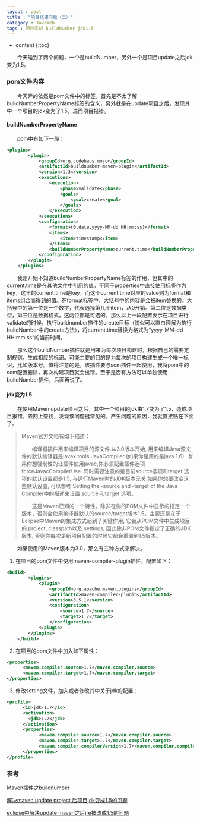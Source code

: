 ```yaml
---
layout : post
title : "项目搭建问题（二）"
category : JavaWeb
tags : 项目实战 buildNumber jdk1.5
---
```

* content
{:toc}

　　今天碰到了两个问题，一个是buildNumber，另外一个是项目update之后jdk变为1.5。




### pom文件内容

　　今天弄的依然是pom文件中的标签，首先是不太了解buildNumberPropertyName标签的含义，另外就是在update项目之后，发现其中一个项目的jdk变为了1.5，进而项目报错。

#### buildNumberPropertyName

　　pom中有如下一段：

```xml
<plugins>
		<plugin>
			<groupId>org.codehaus.mojo</groupId>
			<artifactId>buildnumber-maven-plugin</artifactId>
			<version>1.3</version> 
			<executions>
				<execution>
					<phase>validate</phase>
					<goals>
						<goal>create</goal>
					</goals>
				</execution>
			</executions>
			<configuration>
				<format>{0,date,yyyy-MM-dd HH:mm:ss}</format>
				<items>
					<item>timestamp</item>
				</items>
				<buildNumberPropertyName>current.time</buildNumberPropertyName>
			</configuration>
		</plugin>
	</plugins>
```

　　我刚开始不知道buildNumberPropertyName标签的作用，但其中的current.time是在其他文件中引用的值。不同于properties中直接使用标签作为key，这里的current.time是key，而这个current.time对应的value则为format和items组合而得到的值。在format标签中，大括号中的内容是会被item替换的。大括号中的第一位是一个数字，代表选择第几个item，从0开始。第二位是数据类型，第三位是数据格式，这两位都是可选的。那么以上一段配置表示在项目进行validate的时候，执行buildnumber插件的create目标（貌似可以直白理解为执行buildNumber中的create方法），将current.time替换为格式为“yyyy-MM-dd HH:mm:ss”的当前时间。

　　那么这个buildNumber插件就是用来为每次项目构建时，根据自己的需要定制规则，生成相应的标识。可能主要的目的是为每次的项目构建生成一个唯一标识，比如版本号。值得注意的是，该插件要与scm插件一起使用，我将pom中的scm配置删除，再次构建项目就会出错。至于是否有方法可以单独使用buildNumber插件，后面再说了。

#### jdk变为1.5

　　在使用Maven update项目之后，其中一个项目的jdk由1.7变为了1.5，造成项目报错。去网上查找，发现该问题挺常见的。产生问题的原因，我就直接贴在下面了。

> Maven官方文档有如下描述：
>
> 　　编译器插件用来编译项目的源文件.从3.0版本开始, 用来编译Java源文件的默认编译器是javax.tools.JavaCompiler (如果你是用的是java 1.6) . 如果你想强制性的让插件使用javac,你必须配置插件选项 forceJavacCompilerUse. 同时需要注意的是目前source选项和target 选项的默认设置都是1.5, 与运行Maven时的JDK版本无关.如果你想要改变这些默认设置, 可以参考 Setting the -source and -target of the Java Compiler中的描述来设置 source 和target 选项。
>
> 　　这是Maven已知的一个特性。除非在你的POM文件中显示的指定一个版本，否则会使用编译器默认的source/target版本1.5。主要还是在于Eclipse中Maven的集成方式起到了关键作用, 它会从POM文件中生成项目的.project,.classpath以及.settings, 因此除非POM文件指定了正确的JDK版本, 否则你每次更新项目配置的时候它都会重置到1.5版本。

　　如果使用的Maven版本为3.0，那么有三种方式来解决。

1. 在项目的pom文件中使用maven-compiler-plugin插件，配置如下：

```xml
<build>
		<plugins>
		    <plugin>
		        <groupId>org.apache.maven.plugins</groupId>
		        <artifactId>maven-compiler-plugin</artifactId>
		        <version>3.5.1</version>
		        <configuration>
		            <source>1.7</source>
		            <target>1.7</target>
		        </configuration>
		    </plugin>
		</plugins>
	</build>
```

2. 在项目的pom文件中加入如下属性：

```xml
<properties>  
      <maven.compiler.source>1.7</maven.compiler.source>  
      <maven.compiler.target>1.7</maven.compiler.target>
</properties>
```

3. 修改setting文件，加入或者修改其中关于jdk的配置：

```xml
<profile>
      <id>jdk-1.7</id>
      <activation>
        <jdk>1.7</jdk>
      </activation>
      <properties>
            <maven.compiler.source>1.7</maven.compiler.source>
            <maven.compiler.target>1.7</maven.compiler.target>
            <maven.compiler.compilerVersion>1.7</maven.compiler.compilerVersion>
      </properties>
</profile>
```

### 参考

[Maven插件之buildnumber](http://www.360doc.com/content/13/1028/17/9318309_324837708.shtml)

[解决maven update project 后项目jdk变成1.5的问题](http://www.jb51.net/article/98174.htm)

[eclipse中解决update maven之后jre被改成1.5的问题](http://www.cnblogs.com/ScvQ/p/6880066.html)